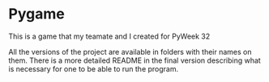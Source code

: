 # Pygame

This is a game that my teamate and I created for PyWeek 32

All the versions of the project are available in folders with their names on them. There is a more detailed README in the final version describing what is necessary for one to be able to run the program.
